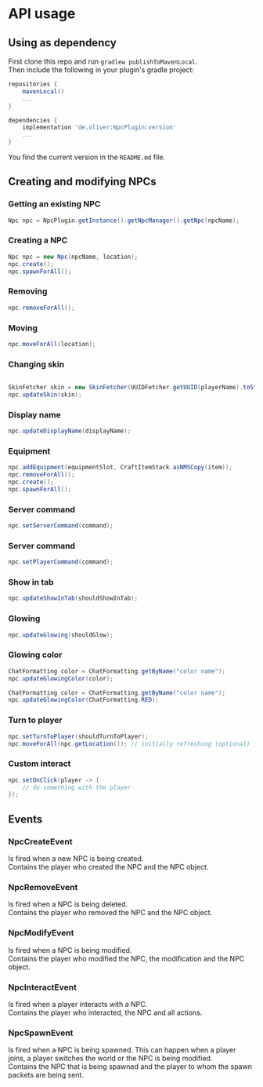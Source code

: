 # API usage

## Using as dependency

First clone this repo and run `gradlew publishToMavenLocal`.<br>
Then include the following in your plugin's gradle project:
```gradle
repositories {
    mavenLocal()
    ...
}

dependencies {
    implementation 'de.oliver:NpcPlugin:version'
    ...
}
```

You find the current version in the `README.md` file.

## Creating and modifying NPCs

### Getting an existing NPC
```java
Npc npc = NpcPlugin.getInstance().getNpcManager().getNpc(npcName);
```

### Creating a NPC

```java
Npc npc = new Npc(npcName, location);
npc.create();
npc.spawnForAll();
```

### Removing

```java
npc.removeForAll();
```

### Moving

```java
npc.moveForAll(location);
```

### Changing skin

```java

SkinFetcher skin = new SkinFetcher(UUIDFetcher.getUUID(playerName).toString());
npc.updateSkin(skin);
```

### Display name

```java
npc.updateDisplayName(displayName);
```

### Equipment

```java
npc.addEquipment(equipmentSlot, CraftItemStack.asNMSCopy(item));
npc.removeForAll();
npc.create();
npc.spawnForAll();
```

### Server command

```java
npc.setServerCommand(command);
```

### Server command

```java
npc.setPlayerCommand(command);
```

### Show in tab

```java
npc.updateShowInTab(shouldShowInTab);
```

### Glowing

```java
npc.updateGlowing(shouldGlow);
```

### Glowing color

```java
ChatFormatting color = ChatFormatting.getByName("color name");
npc.updateGlowingColor(color);
```

```java
ChatFormatting color = ChatFormatting.getByName("color name");
npc.updateGlowingColor(ChatFormatting.RED);
```

### Turn to player

```java
npc.setTurnToPlayer(shouldTurnToPlayer);
npc.moveForAll(npc.getLocation()); // initially refreshing (optional)
```

### Custom interact

```java
npc.setOnClick(player -> {
    // do something with the player
});
```

## Events

### NpcCreateEvent

Is fired when a new NPC is being created.<br>
Contains the player who created the NPC and the NPC object.

### NpcRemoveEvent

Is fired when a NPC is being deleted.<br>
Contains the player who removed the NPC and the NPC object.

### NpcModifyEvent

Is fired when a NPC is being modified.<br>
Contains the player who modified the NPC, the modification and the NPC object.

### NpcInteractEvent

Is fired when a player interacts with a NPC.<br>
Contains the player who interacted, the NPC and all actions.

### NpcSpawnEvent

Is fired when a NPC is being spawned. This can happen when a player joins, a player switches the world or the NPC is being modified.<br>
Contains the NPC that is being spawned and the player to whom the spawn packets are being sent.
